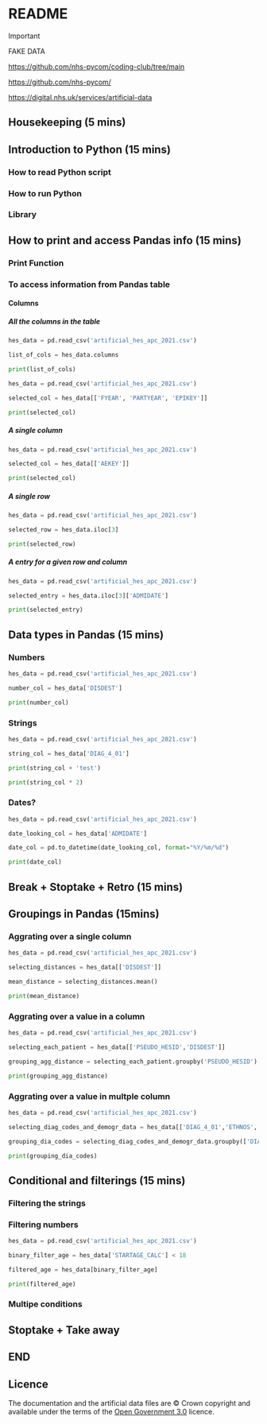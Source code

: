 # README

> [!IMPORTANT]  
> FAKE DATA

https://github.com/nhs-pycom/coding-club/tree/main

https://github.com/nhs-pycom/

https://digital.nhs.uk/services/artificial-data 

## Housekeeping (5 mins)

## Introduction to Python (15 mins)

### How to read Python script

### How to run Python

### Library

## How to print and access Pandas info (15 mins)

### Print Function

### To access information from Pandas table

#### Columns



##### All the columns in the table

```python
hes_data = pd.read_csv('artificial_hes_apc_2021.csv')

list_of_cols = hes_data.columns

print(list_of_cols)
```

```python
hes_data = pd.read_csv('artificial_hes_apc_2021.csv')

selected_col = hes_data[['FYEAR', 'PARTYEAR', 'EPIKEY']]

print(selected_col)
```

##### A single column

```python
hes_data = pd.read_csv('artificial_hes_apc_2021.csv')

selected_col = hes_data[['AEKEY']]

print(selected_col)
```

##### A single row
```python
hes_data = pd.read_csv('artificial_hes_apc_2021.csv')

selected_row = hes_data.iloc[3]

print(selected_row)
```
##### A entry for a given row and column
```python
hes_data = pd.read_csv('artificial_hes_apc_2021.csv')

selected_entry = hes_data.iloc[3]['ADMIDATE']

print(selected_entry)
```
## Data types in Pandas (15 mins)

### Numbers
```python
hes_data = pd.read_csv('artificial_hes_apc_2021.csv')

number_col = hes_data['DISDEST']

print(number_col)
```

### Strings
```python
hes_data = pd.read_csv('artificial_hes_apc_2021.csv')

string_col = hes_data['DIAG_4_01']

print(string_col + 'test')

print(string_col * 2)
```
### Dates?
```python
hes_data = pd.read_csv('artificial_hes_apc_2021.csv')

date_looking_col = hes_data['ADMIDATE']

date_col = pd.to_datetime(date_looking_col, format="%Y/%m/%d")

print(date_col)
```
## Break + Stoptake + Retro (15 mins)


## Groupings in Pandas (15mins)

### Aggrating over a single column
```python
hes_data = pd.read_csv('artificial_hes_apc_2021.csv')

selecting_distances = hes_data[['DISDEST']]

mean_distance = selecting_distances.mean()

print(mean_distance)
```

### Aggrating over a value in a column

```python
hes_data = pd.read_csv('artificial_hes_apc_2021.csv')

selecting_each_patient = hes_data[['PSEUDO_HESID','DISDEST']]

grouping_agg_distance = selecting_each_patient.groupby('PSEUDO_HESID').agg(['min','max','mean'])

print(grouping_agg_distance)
```

### Aggrating over a value in multple column

```python
hes_data = pd.read_csv('artificial_hes_apc_2021.csv')

selecting_diag_codes_and_demogr_data = hes_data[['DIAG_4_01','ETHNOS','ELECDUR_CALC']]

grouping_dia_codes = selecting_diag_codes_and_demogr_data.groupby(['DIAG_4_01','ETHNOS']).agg(['mean'])

print(grouping_dia_codes)
```
## Conditional and filterings (15 mins)

### Filtering the strings

### Filtering numbers

```python
hes_data = pd.read_csv('artificial_hes_apc_2021.csv')

binary_filter_age = hes_data['STARTAGE_CALC'] < 18

filtered_age = hes_data[binary_filter_age]

print(filtered_age)
```

### Multipe conditions

## Stoptake + Take away

## END

## Licence
The documentation and the artificial data files are © Crown copyright and available under the terms of the [Open Government 3.0](https://www.nationalarchives.gov.uk/doc/open-government-licence/version/3/) licence.

